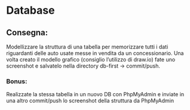 # **Database**

## **Consegna:**

Modellizzare la struttura di una tabella per memorizzare tutti i dati riguardanti delle auto usate messe in vendita da un concessionario.
Una volta creato il modello grafico (consiglio l’utilizzo di draw.io) fate uno screenshot e salvatelo nella directory db-first -> commit/push.

### **Bonus:**
Realizzate la stessa tabella in un nuovo DB con PhpMyAdmin e inviate in una altro commit/push lo screenshot della struttura da PhpMyAdmin